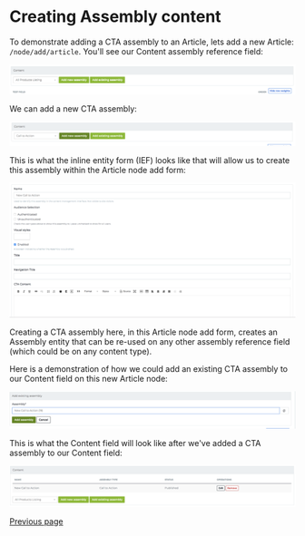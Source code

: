 # Creating Assembly content

To demonstrate adding a CTA assembly to an Article, lets add a new Article: `/node/add/article`. You'll see our Content assembly reference field:

![Content Field](../img/content-field.png "Content Field")

We can add a new CTA assembly:

![Content Field Add New Assembly](../img/content-field-add-new-assembly.png "Content Field New Assembly")

This is what the inline entity form (IEF) looks like that will allow us to create this assembly within the Article node add form:

![Content Field Add New Assembly IEF Form](../img/content-field-add-new-assembly-ief-form.png "Content Field Add New Assembly IEF Form")

Creating a CTA assembly here, in this Article node add form, creates an Assembly entity that can be re-used on any other assembly reference field (which could be on any content type).

Here is a demonstration of how we could add an existing CTA assembly to our Content field on this new Article node:

![Content Field Add Existing Assembly](../img/content-field-add-existing-assembly.png "Content Field Add Existing Assembly")

This is what the Content field will look like after we've added a CTA assembly to our Content field:

![Content Field Table](../img/content-field-table-with-referenced-assembly.png "Content Field Table")

[Previous page](./2-adding-assembly-reference-fields.md)
